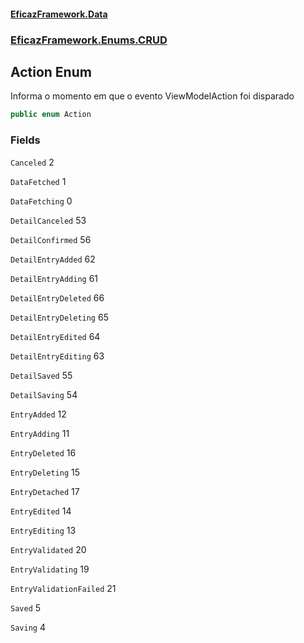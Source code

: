 #### [EficazFramework.Data](EficazFrameworkData.md 'EficazFramework Data')
### [EficazFramework.Enums.CRUD](EficazFrameworkData.md#EficazFramework.Enums.CRUD 'EficazFramework.Enums.CRUD')

## Action Enum

Informa o momento em que o evento ViewModelAction foi disparado

```csharp
public enum Action
```
### Fields

<a name='EficazFramework.Enums.CRUD.Action.Canceled'></a>

`Canceled` 2

<a name='EficazFramework.Enums.CRUD.Action.DataFetched'></a>

`DataFetched` 1

<a name='EficazFramework.Enums.CRUD.Action.DataFetching'></a>

`DataFetching` 0

<a name='EficazFramework.Enums.CRUD.Action.DetailCanceled'></a>

`DetailCanceled` 53

<a name='EficazFramework.Enums.CRUD.Action.DetailConfirmed'></a>

`DetailConfirmed` 56

<a name='EficazFramework.Enums.CRUD.Action.DetailEntryAdded'></a>

`DetailEntryAdded` 62

<a name='EficazFramework.Enums.CRUD.Action.DetailEntryAdding'></a>

`DetailEntryAdding` 61

<a name='EficazFramework.Enums.CRUD.Action.DetailEntryDeleted'></a>

`DetailEntryDeleted` 66

<a name='EficazFramework.Enums.CRUD.Action.DetailEntryDeleting'></a>

`DetailEntryDeleting` 65

<a name='EficazFramework.Enums.CRUD.Action.DetailEntryEdited'></a>

`DetailEntryEdited` 64

<a name='EficazFramework.Enums.CRUD.Action.DetailEntryEditing'></a>

`DetailEntryEditing` 63

<a name='EficazFramework.Enums.CRUD.Action.DetailSaved'></a>

`DetailSaved` 55

<a name='EficazFramework.Enums.CRUD.Action.DetailSaving'></a>

`DetailSaving` 54

<a name='EficazFramework.Enums.CRUD.Action.EntryAdded'></a>

`EntryAdded` 12

<a name='EficazFramework.Enums.CRUD.Action.EntryAdding'></a>

`EntryAdding` 11

<a name='EficazFramework.Enums.CRUD.Action.EntryDeleted'></a>

`EntryDeleted` 16

<a name='EficazFramework.Enums.CRUD.Action.EntryDeleting'></a>

`EntryDeleting` 15

<a name='EficazFramework.Enums.CRUD.Action.EntryDetached'></a>

`EntryDetached` 17

<a name='EficazFramework.Enums.CRUD.Action.EntryEdited'></a>

`EntryEdited` 14

<a name='EficazFramework.Enums.CRUD.Action.EntryEditing'></a>

`EntryEditing` 13

<a name='EficazFramework.Enums.CRUD.Action.EntryValidated'></a>

`EntryValidated` 20

<a name='EficazFramework.Enums.CRUD.Action.EntryValidating'></a>

`EntryValidating` 19

<a name='EficazFramework.Enums.CRUD.Action.EntryValidationFailed'></a>

`EntryValidationFailed` 21

<a name='EficazFramework.Enums.CRUD.Action.Saved'></a>

`Saved` 5

<a name='EficazFramework.Enums.CRUD.Action.Saving'></a>

`Saving` 4